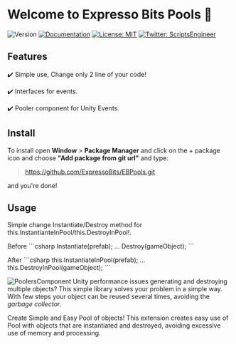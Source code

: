 # Welcome to Expresso Bits Pools 👋
![Version](https://img.shields.io/badge/version-0.9.2-blue.svg?cacheSeconds=2592000)
[![Documentation](https://img.shields.io/badge/documentation-yes-brightgreen.svg)](todo-doc)
[![License: MIT](https://img.shields.io/badge/License-MIT-yellow.svg)](MIT)
[![Twitter: ScriptsEngineer](https://img.shields.io/twitter/follow/ScriptsEngineer.svg?style=social)](https://twitter.com/ScriptsEngineer)

## Features

✔️ Simple use,  Change only 2 line of your code!

✔️ Interfaces for events.

✔️ Pooler component for Unity Events.

## Install

To install open <b>Window</b> > <b>Package Manager</b> and click on the + package icon and choose <b>"Add package from git url"</b> and type:

> https://github.com/ExpressoBits/EBPools.git

and you're done!


## Usage
Simple change Instantiate/Destroy method for this.InstantianteInPool/this.DestroyInPool!.

Before
´´´csharp
      Instantiate(prefab);
      ...
      Destroy(gameObject);
´´´

After
´´´csharp
    this.InstantiateInPool(prefab);
    ...
    this.DestroyInPool(gameObject);
´´´

![PoolersComponent](https://github.com/ExpressoBits/PoolSimply/blob/master/Assets/3rd-Party/Expresso%20Bits/PoolSimply/Textures/Editor/Pool.png)
Unity performance issues generating and destroying multiple objects?
This simple library solves your problem in a simple way. With few steps your object can be reused several times, avoiding the *garbage collector*.

Create Simple and Easy Pool of objects! This extension creates easy use of Pool with objects that are instantiated and destroyed, avoiding excessive use of memory and processing.
